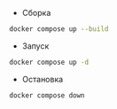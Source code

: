 * Сборка
```bash
docker compose up --build
```
* Запуск
```bash
docker compose up -d
```
* Остановка
```bash
docker compose down
```